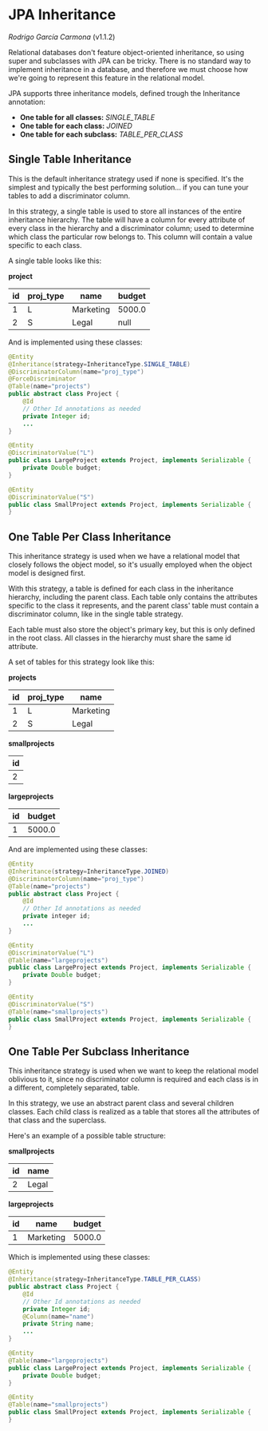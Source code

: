 JPA Inheritance
===============
*Rodrigo García Carmona* (v1.1.2)

Relational databases don't feature object-oriented inheritance, so using super and subclasses with JPA can be tricky. There is no standard way to implement inheritance in a database, and therefore we must choose how we're going to represent this feature in the relational model.

JPA supports three inheritance models, defined trough the Inheritance annotation:

+ **One table for all classes:** *SINGLE\_TABLE*
+ **One table for each class:** *JOINED* 
+ **One table for each subclass:** *TABLE\_PER\_CLASS* 

Single Table Inheritance
------------------------

This is the default inheritance strategy used if none is specified. It's the simplest and typically the best performing solution... if you can tune your tables to add a discriminator column.

In this strategy, a single table is used to store all instances of the entire inheritance hierarchy. The table will have a column for every attribute of every class in the hierarchy and a discriminator column; used to determine which class the particular row belongs to. This column will contain a value specific to each class.

A single table looks like this:

**project**

|id	|proj_type	|name 		|budget
|----|----------|-----------|------
|1	 |L			|Marketing	|5000.0
|2	 |S			|Legal		|null

And is implemented using these classes:

```Java
@Entity
@Inheritance(strategy=InheritanceType.SINGLE_TABLE)
@DiscriminatorColumn(name="proj_type")
@ForceDiscriminator
@Table(name="projects")
public abstract class Project {
	@Id
	// Other Id annotations as needed
	private Integer id;
	...
}

@Entity
@DiscriminatorValue("L")
public class LargeProject extends Project, implements Serializable {
	private Double budget;
}	

@Entity
@DiscriminatorValue("S")
public class SmallProject extends Project, implements Serializable {
}
```

One Table Per Class Inheritance
-------------------------------

This inheritance strategy is used when we have a relational model that closely follows the object model, so it's usually employed when the object model is designed first.

With this strategy, a table is defined for each class in the inheritance hierarchy, including the parent class. Each table only contains the attributes specific to the class it represents, and the parent class' table must contain a discriminator column, like in the single table strategy.

Each table must also store the object's primary key, but this is only defined in the root class. All classes in the hierarchy must share the same id attribute.

A set of tables for this strategy look like this:

**projects**

|id	|proj_type	|name
|---|-----------|---------
|1	|L			|Marketing
|2	|S			|Legal
	
**smallprojects**

|id|
|---
|2 |

**largeprojects**

|id	|budget
|---|------
|1	|5000.0

And are implemented using these classes:

```Java
@Entity
@Inheritance(strategy=InheritanceType.JOINED)
@DiscriminatorColumn(name="proj_type")
@Table(name="projects")
public abstract class Project {
	@Id
	// Other Id annotations as needed
	private integer id;
	...
}

@Entity
@DiscriminatorValue("L")
@Table(name="largeprojects")
public class LargeProject extends Project, implements Serializable {
	private Double budget;
}

@Entity
@DiscriminatorValue("S")
@Table(name="smallprojects")
public class SmallProject extends Project, implements Serializable {
}
```

One Table Per Subclass Inheritance
----------------------------------

This inheritance strategy is used when we want to keep the relational model oblivious to it, since no discriminator column is required and each class is in a different, completely separated, table.
 
In this strategy, we use an abstract parent class and several children classes. Each child class is realized as a table that stores all the attributes of that class and the superclass.

Here's an example of a possible table structure:

**smallprojects**

|id	|name
|---|-----
|2	|Legal

**largeprojects**

|id	|name		|budget
|---|-----------|------
|1	|Marketing	|5000.0

Which is implemented using these classes:

```Java
@Entity
@Inheritance(strategy=InheritanceType.TABLE_PER_CLASS)
public abstract class Project {
	@Id
	// Other Id annotations as needed
	private Integer id;
	@Column(name="name")
	private String name;
	...
}

@Entity
@Table(name="largeprojects")
public class LargeProject extends Project, implements Serializable {
	private Double budget;
}

@Entity
@Table(name="smallprojects")
public class SmallProject extends Project, implements Serializable {
}
```